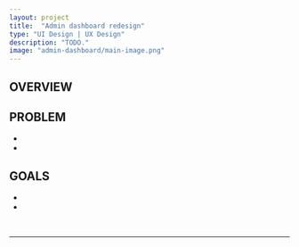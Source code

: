 ```yaml
---
layout: project
title:  "Admin dashboard redesign"
type: "UI Design | UX Design"
description: "TODO."
image: "admin-dashboard/main-image.png"
---
```


## OVERVIEW


## PROBLEM
-
-

## GOALS
-
-

<br>

---